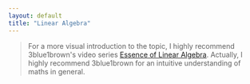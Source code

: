 ```yaml
---
layout: default
title: "Linear Algebra"
---
```


> For a more visual introduction to the topic, I highly recommend 3blue1brown's video series [Essence of Linear Algebra](https://www.youtube.com/playlist?list=PLZHQObOWTQDPD3MizzM2xVFitgF8hE_ab). Actually, I highly recommend 3blue1brown for an intuitive understanding of maths in general.